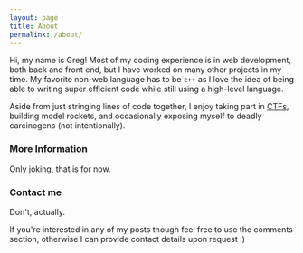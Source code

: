 ```yaml
---
layout: page
title: About
permalink: /about/
---
```


Hi, my name is Greg! Most of my coding experience is in web development, both back and front end, but I have worked on many other projects in my time. My favorite non-web language has to be `c++` as I love the idea of being able to writing super efficient code while still using a high-level language.

Aside from just stringing lines of code together, I enjoy taking part in [CTFs](../ctfs), building model rockets, and occasionally exposing myself to deadly carcinogens (not intentionally).

### More Information

Only joking, that is for now.

### Contact me

Don't, actually.

If you're interested in any of my posts though feel free to use the comments section, otherwise I can provide contact details upon request :)